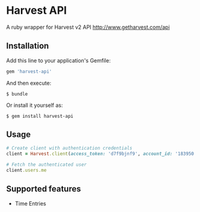 # Harvest API
A ruby wrapper for Harvest v2 API http://www.getharvest.com/api

## Installation

Add this line to your application's Gemfile:

```ruby
gem 'harvest-api'
```

And then execute:

    $ bundle

Or install it yourself as:

    $ gem install harvest-api

## Usage

```ruby
# Create client with authentication credentials
client = Harvest.client(access_token: 'd7f9bjnf9', account_id: '183950', user_agent: 'HarvestAPI (yourname@example.com)')

# Fetch the authenticated user
client.users.me
```

## Supported features

- Time Entries
